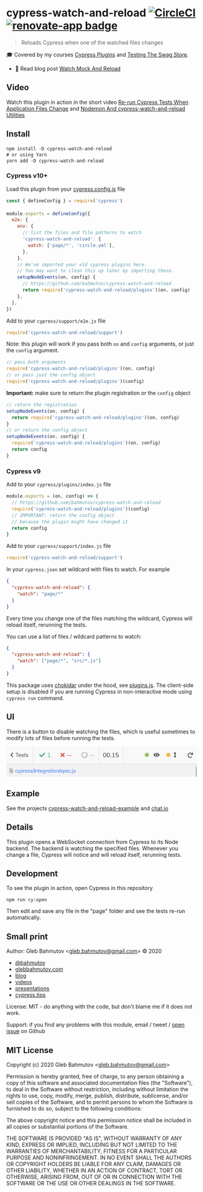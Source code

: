 # cypress-watch-and-reload [![CircleCI](https://circleci.com/gh/bahmutov/cypress-watch-and-reload.svg?style=svg)](https://circleci.com/gh/bahmutov/cypress-watch-and-reload) [![renovate-app badge][renovate-badge]][renovate-app]

> Reloads Cypress when one of the watched files changes

🎓 Covered by my courses [Cypress Plugins](https://cypress.tips/courses/cypress-plugins) and [Testing The Swag Store](https://cypress.tips/courses/swag-store).

- 📝 Read blog post [Watch Mock And Reload](https://glebbahmutov.com/blog/watch-mock-reload/)

## Video

Watch this plugin in action in the short video [Re-run Cypress Tests When Application Files Change](https://www.youtube.com/watch?v=mIyTBtUmmdE) and [Nodemon And cypress-watch-and-reload Utilities](https://youtu.be/fy4qYGK690Q)

## Install

```shell
npm install -D cypress-watch-and-reload
# or using Yarn
yarn add -D cypress-watch-and-reload
```

### Cypress v10+

Load this plugin from your [cypress.config.js](./cypress.config.js) file

```js
const { defineConfig } = require('cypress')

module.exports = defineConfig({
  e2e: {
    env: {
      // list the files and file patterns to watch
      'cypress-watch-and-reload': {
        watch: ['page/*', 'circle.yml'],
      },
    },
    // We've imported your old cypress plugins here.
    // You may want to clean this up later by importing these.
    setupNodeEvents(on, config) {
      // https://github.com/bahmutov/cypress-watch-and-reload
      return require('cypress-watch-and-reload/plugins')(on, config)
    },
  },
})
```

Add to your `cypress/support/e2e.js` file

```js
require('cypress-watch-and-reload/support')
```

Note: this plugin will work if you pass both `on` and `config` arguments, or just the `config` argument.

```js
// pass both arguments
require('cypress-watch-and-reload/plugins')(on, config)
// or pass just the config object
require('cypress-watch-and-reload/plugins')(config)
```

**Important:** make sure to return the plugin registration or the `config` object

```js
// return the registration
setupNodeEvents(on, config) {
  return require('cypress-watch-and-reload/plugins')(on, config)
}
// or return the config object
setupNodeEvents(on, config) {
  require('cypress-watch-and-reload/plugins')(on, config)
  return config
}
```

### Cypress v9

Add to your `cypress/plugins/index.js` file

```js
module.exports = (on, config) => {
  // https://github.com/bahmutov/cypress-watch-and-reload
  require('cypress-watch-and-reload/plugins')(config)
  // IMPORTANT: return the config object
  // because the plugin might have changed it
  return config
}
```

Add to your `cypress/support/index.js` file

```js
require('cypress-watch-and-reload/support')
```

In your `cypress.json` set wildcard with files to watch. For example

```json
{
  "cypress-watch-and-reload": {
    "watch": "page/*"
  }
}
```

Every time you change one of the files matching the wildcard, Cypress will reload itself, rerunning the tests.

You can use a list of files / wildcard patterns to watch:

```json
{
  "cypress-watch-and-reload": {
    "watch": ["page/*", "src/*.js"]
  }
}
```

This package uses [chokidar](https://github.com/paulmillr/chokidar) under the hood, see [plugins.js](plugins.js). The client-side setup is disabled if you are running Cypress in non-interactive mode using `cypress run` command.

## UI

There is a button to disable watching the files, which is useful sometimes to modify lots of files before running the tests.

![Toggle button](./images/toggle.png)

## Example

See the projects [cypress-watch-and-reload-example](https://github.com/bahmutov/cypress-watch-and-reload-example) and [chat.io](https://github.com/bahmutov/chat.io)

## Details

This plugin opens a WebSocket connection from Cypress to its Node backend. The backend is watching the specified files. Whenever you change a file, Cypress will notice and will reload itself, rerunning tests.

## Development

To see the plugin in action, open Cypress in this repository

```shell
npm run cy:open
```

Then edit and save any file in the "page" folder and see the tests re-run automatically.

## Small print

Author: Gleb Bahmutov &lt;gleb.bahmutov@gmail.com&gt; &copy; 2020

- [@bahmutov](https://twitter.com/bahmutov)
- [glebbahmutov.com](https://glebbahmutov.com)
- [blog](https://glebbahmutov.com/blog)
- [videos](https://www.youtube.com/glebbahmutov)
- [presentations](https://slides.com/bahmutov)
- [cypress.tips](https://cypress.tips)

License: MIT - do anything with the code, but don't blame me if it does not work.

Support: if you find any problems with this module, email / tweet /
[open issue](https://github.com/bahmutov/cypress-watch-and-reload/issues) on Github

## MIT License

Copyright (c) 2020 Gleb Bahmutov &lt;gleb.bahmutov@gmail.com&gt;

Permission is hereby granted, free of charge, to any person
obtaining a copy of this software and associated documentation
files (the "Software"), to deal in the Software without
restriction, including without limitation the rights to use,
copy, modify, merge, publish, distribute, sublicense, and/or sell
copies of the Software, and to permit persons to whom the
Software is furnished to do so, subject to the following
conditions:

The above copyright notice and this permission notice shall be
included in all copies or substantial portions of the Software.

THE SOFTWARE IS PROVIDED "AS IS", WITHOUT WARRANTY OF ANY KIND,
EXPRESS OR IMPLIED, INCLUDING BUT NOT LIMITED TO THE WARRANTIES
OF MERCHANTABILITY, FITNESS FOR A PARTICULAR PURPOSE AND
NONINFRINGEMENT. IN NO EVENT SHALL THE AUTHORS OR COPYRIGHT
HOLDERS BE LIABLE FOR ANY CLAIM, DAMAGES OR OTHER LIABILITY,
WHETHER IN AN ACTION OF CONTRACT, TORT OR OTHERWISE, ARISING
FROM, OUT OF OR IN CONNECTION WITH THE SOFTWARE OR THE USE OR
OTHER DEALINGS IN THE SOFTWARE.

[renovate-badge]: https://img.shields.io/badge/renovate-app-blue.svg
[renovate-app]: https://renovateapp.com/
